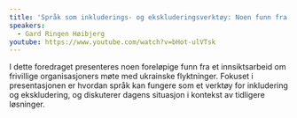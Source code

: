 ```yaml
---
title: 'Språk som inkluderings- og ekskluderingsverktøy: Noen funn fra arbeidet med flyktninger fra Ukraina'
speakers:
  - Gard Ringen Høibjerg
youtube: https://www.youtube.com/watch?v=bHot-ulVTsk
---
```


I dette foredraget presenteres noen foreløpige funn fra et innsiktsarbeid om frivillige organisasjoners møte med ukrainske flyktninger. Fokuset i presentasjonen er hvordan språk kan fungere som et verktøy for inkludering og ekskludering, og diskuterer dagens situasjon i kontekst av tidligere løsninger.